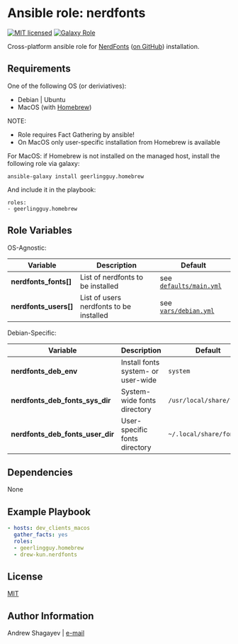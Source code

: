 Ansible role: nerdfonts
=========

[![MIT licensed][mit-badge]][mit-link]
[![Galaxy Role][role-badge]][galaxy-link]

Cross-platform ansible role for [NerdFonts][nerdfonts] ([on GitHub][nf-git]) installation.

Requirements
------------

One of the following OS (or deriviatives):
 - Debian | Ubuntu
 - MacOS (with [Homebrew][homebrew])

NOTE:
 - Role requires Fact Gathering by ansible!
 - On MacOS only user-specific installation from Homebrew is available

For MacOS:
if Homebrew is not installed on the managed host, install the following role via galaxy:

    ansible-galaxy install geerlingguy.homebrew

 And include it in the playbook:

    roles:
    - geerlingguy.homebrew

Role Variables
--------------

OS-Agnostic:

| Variable | Description | Default |
|----------|-------------|---------|
| **nerdfonts_fonts[]** | List of nerdfonts to be installed | see [`defaults/main.yml`](defaults/main.yml) |
| **nerdfonts_users[]** | List of users nerdfonts to be installed | see [`vars/debian.yml`](vars/debian.yml) |

Debian-Specific:

| Variable | Description | Default |
|----------|-------------|---------|
| **nerdfonts_deb_env** | Install fonts system- or user-wide | `system` |
| **nerdfonts_deb_fonts_sys_dir** | System-wide fonts directory | `/usr/local/share/fonts` |
| **nerdfonts_deb_fonts_user_dir** | User-specific fonts directory | `~/.local/share/fonts` |

Dependencies
------------

None

Example Playbook
----------------

```yaml
- hosts: dev_clients_macos
  gather_facts: yes
  roles:
  - geerlingguy.homebrew
  - drew-kun.nerdfonts
```

License
-------

[MIT][mit-link]

Author Information
------------------

Andrew Shagayev | [e-mail](mailto:drewshg@gmail.com)

[role-badge]: https://img.shields.io/badge/role-drew--kun.nerdfonts-green.svg
[galaxy-link]: https://galaxy.ansible.com/drew-kun/nerdfonts/
[mit-badge]: https://img.shields.io/badge/license-MIT-blue.svg
[mit-link]: https://raw.githubusercontent.com/drew-kun/ansible-nerdfonts/master/LICENSE
[homebrew]: http://brew.sh/
[nerdfonts]: https://nerdfonts.com/
[nf-git]: https://github.com/ryanoasis/nerd-fonts
